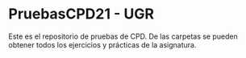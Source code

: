 # PruebasCPD21 - UGR

Este es el repositorio de pruebas de CPD.
De las carpetas se pueden obtener todos los ejercicios y prácticas de la asignatura.
